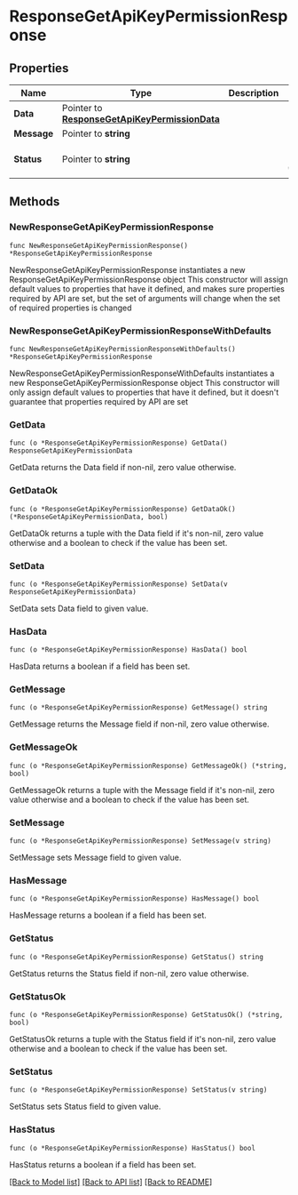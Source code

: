 # ResponseGetApiKeyPermissionResponse

## Properties

Name | Type | Description | Notes
------------ | ------------- | ------------- | -------------
**Data** | Pointer to [**ResponseGetApiKeyPermissionData**](ResponseGetApiKeyPermissionData.md) |  | [optional] 
**Message** | Pointer to **string** |  | [optional] 
**Status** | Pointer to **string** |  | [optional] [default to "success"]

## Methods

### NewResponseGetApiKeyPermissionResponse

`func NewResponseGetApiKeyPermissionResponse() *ResponseGetApiKeyPermissionResponse`

NewResponseGetApiKeyPermissionResponse instantiates a new ResponseGetApiKeyPermissionResponse object
This constructor will assign default values to properties that have it defined,
and makes sure properties required by API are set, but the set of arguments
will change when the set of required properties is changed

### NewResponseGetApiKeyPermissionResponseWithDefaults

`func NewResponseGetApiKeyPermissionResponseWithDefaults() *ResponseGetApiKeyPermissionResponse`

NewResponseGetApiKeyPermissionResponseWithDefaults instantiates a new ResponseGetApiKeyPermissionResponse object
This constructor will only assign default values to properties that have it defined,
but it doesn't guarantee that properties required by API are set

### GetData

`func (o *ResponseGetApiKeyPermissionResponse) GetData() ResponseGetApiKeyPermissionData`

GetData returns the Data field if non-nil, zero value otherwise.

### GetDataOk

`func (o *ResponseGetApiKeyPermissionResponse) GetDataOk() (*ResponseGetApiKeyPermissionData, bool)`

GetDataOk returns a tuple with the Data field if it's non-nil, zero value otherwise
and a boolean to check if the value has been set.

### SetData

`func (o *ResponseGetApiKeyPermissionResponse) SetData(v ResponseGetApiKeyPermissionData)`

SetData sets Data field to given value.

### HasData

`func (o *ResponseGetApiKeyPermissionResponse) HasData() bool`

HasData returns a boolean if a field has been set.

### GetMessage

`func (o *ResponseGetApiKeyPermissionResponse) GetMessage() string`

GetMessage returns the Message field if non-nil, zero value otherwise.

### GetMessageOk

`func (o *ResponseGetApiKeyPermissionResponse) GetMessageOk() (*string, bool)`

GetMessageOk returns a tuple with the Message field if it's non-nil, zero value otherwise
and a boolean to check if the value has been set.

### SetMessage

`func (o *ResponseGetApiKeyPermissionResponse) SetMessage(v string)`

SetMessage sets Message field to given value.

### HasMessage

`func (o *ResponseGetApiKeyPermissionResponse) HasMessage() bool`

HasMessage returns a boolean if a field has been set.

### GetStatus

`func (o *ResponseGetApiKeyPermissionResponse) GetStatus() string`

GetStatus returns the Status field if non-nil, zero value otherwise.

### GetStatusOk

`func (o *ResponseGetApiKeyPermissionResponse) GetStatusOk() (*string, bool)`

GetStatusOk returns a tuple with the Status field if it's non-nil, zero value otherwise
and a boolean to check if the value has been set.

### SetStatus

`func (o *ResponseGetApiKeyPermissionResponse) SetStatus(v string)`

SetStatus sets Status field to given value.

### HasStatus

`func (o *ResponseGetApiKeyPermissionResponse) HasStatus() bool`

HasStatus returns a boolean if a field has been set.


[[Back to Model list]](../README.md#documentation-for-models) [[Back to API list]](../README.md#documentation-for-api-endpoints) [[Back to README]](../README.md)


